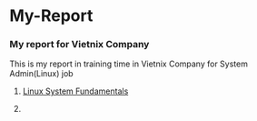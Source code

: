 # My-Report

### My report for Vietnix Company
<p>This is my report in training time in Vietnix Company for System Admin(Linux) job</P>


1. <a href='https://github.com/tebby455/My-Report/blob/main/LinuxSystemFundamentals.md' tyle='text-decoration: none'>Linux System Fundamentals</a>

2. 